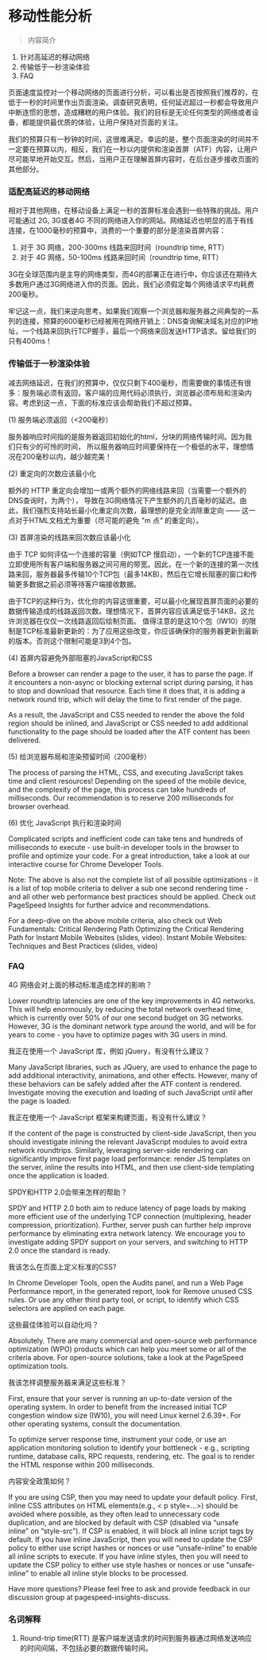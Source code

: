 # 移动性能分析

> 内容简介
1. 针对高延迟的移动网络
2. 传输低于一秒渲染体验
3. FAQ

页面速度监控对一个移动网络的页面进行分析，可以看出是否按照我们推荐的，在低于一秒的时间里作出页面渲染。调查研究表明，任何延迟超过一秒都会导致用户中断连惯的思想，造成糟糕的用户体验。我们的目标是无论任何类型的网络或者设备，都能提供最优质的体验，让用户保持对页面的关注。

我们的预算只有一秒钟的时间，这很难满足。幸运的是，整个页面渲染的时间并不一定要在预算以内，相反，我们在一秒以内提供和渲染首屏（ATF）内容，让用户尽可能早地开始交互。然后，当用户正在理解首屏内容时，在后台逐步接收页面的其他部分。

### 适配高延迟的移动网络

相对于其他网络，在移动设备上满足一秒的首屏标准会遇到一些特殊的挑战。用户可能通过 2G, 3G或者4G 不同的网络进入你的网站。网络延迟也明显的高于有线连接，在1000毫秒的预算中，消费的一个重要的部分是渲染首屏内容：

1. 对于 3G 网络，200-300ms 线路来回时间（roundtrip time, RTT）
2. 对于 4G 网络，50-100ms 线路来回时间（roundtrip time, RTT）

3G在全球范围内是主导的网络类型，而4G的部署正在进行中，你应该还在期待大多数用户通过3G网络进入你的页面。因此，我们必须假定每个网络请求平均耗费200毫秒。

牢记这一点，我们来逆向思考。如果我们观察一个浏览器和服务器之间典型的一系列的连接，预算的600毫秒已经被用在网络开销上：DNS查询解决域名对应的IP地址，一个线路来回执行TCP握手，最后一个网络来回发送HTTP请求。留给我们的只有400ms！

### 传输低于一秒渲染体验

减去网络延迟，在我们的预算中，仅仅只剩下400毫秒，而需要做的事情还有很多：服务端必须有返回，客户端的应用代码必须执行，浏览器必须布局和渲染内容。考虑到这一点，下面的标准应该会帮助我们不超过预算。

(1) 服务端必须返回（<200毫秒）

服务器响应时间指的是服务器返回初始化的html，分块的网络传输时间。因为我们只有少的可怜的时间，
所以服务器响应时间要保持在一个极低的水平，理想情况在200毫秒以内，越少越完美！

(2) 重定向的次数应该最小化

额外的 HTTP 重定向会增加一或两个额外的网络线路来回（当需要一个额外的DNS查询时，为两个），
导致在3G网络情况下产生额外的几百毫秒的延迟。由此，我们强烈支持站长最小化重定向次数，最理想的是完全消除重定向 —— 这一点对于HTML文档尤为重要（尽可能的避免 "m 点“ 的重定向）。

(3) 首屏渲染的线路来回次数应该最小化

由于 TCP 如何评估一个连接的容量（例如TCP 慢启动），一个新的TCP连接不能立即使用所有客户端和服务器之间可用的带宽。因此，在一个新的连接的第一次线路来回，服务器最多传输10个TCP包（最多14KB)，然后在它增长阻塞的窗口和传输更多数据之前必须等待客户端接收数据。

由于TCP的这种行为，优化你的内容这很重要，可以最小化展现首屏页面的必要的数据传输造成的线路返回次数。理想情况下，首屏内容应该满足低于14KB，这允许浏览器在仅仅一次线路返回后绘制页面。
值得注意的是这10个包（IW10）的限制是TCP标准最新更新的：为了应用这些改变，你应该确保你的服务器更新到最新的版本。否则这个限制可能是3到4个包。

(4) 首屏内容避免外部阻塞的JavaScript和CSS

Before a browser can render a page to the user, it has to parse the page. If it encounters a non-async or blocking external script during parsing, it has to stop and download that resource. Each time it does that, it is adding a network round trip, which will delay the time to first render of the page.

As a result, the JavaScript and CSS needed to render the above the fold region should be inlined, and JavaScript or CSS needed to add additional functionality to the page should be loaded after the ATF content has been delivered.

(5) 给浏览器布局和渲染预留时间（200毫秒）

The process of parsing the HTML, CSS, and executing JavaScript takes time and client resources! Depending on the speed of the mobile device, and the complexity of the page, this process can take hundreds of milliseconds. Our recommendation is to reserve 200 milliseconds for browser overhead.

(6) 优化 JavaScript 执行和渲染时间

Complicated scripts and inefficient code can take tens and hundreds of milliseconds to execute - use built-in developer tools in the browser to profile and optimize your code. For a great introduction, take a look at our interactive course for Chrome Developer Tools.

Note: The above is also not the complete list of all possible optimizations - it is a list of top mobile criteria to deliver a sub one second rendering time - and all other web performance best practices should be applied. Check out PageSpeed Insights for further advice and recommendations.

For a deep-dive on the above mobile criteria, also check out
Web Fundamentals: Critical Rendering Path Optimizing the Critical Rendering Path for Instant Mobile Websites (slides, video).
Instant Mobile Websites: Techniques and Best Practices (slides, video)


### FAQ

4G 网络会对上面的移动标准造成怎样的影响？

Lower roundtrip latencies are one of the key improvements in 4G networks. This will help enormously, by reducing the total network overhead time, which is currently over 50% of our one second budget on 3G networks. However, 3G is the dominant network type around the world, and will be for years to come - you have to optimize pages with 3G users in mind.

我正在使用一个 JavaScript 库，例如 jQuery，有没有什么建议？

Many JavaScript libraries, such as JQuery, are used to enhance the page to add additional interactivity, animations, and other effects. However, many of these behaviors can be safely added after the ATF content is rendered. Investigate moving the execution and loading of such JavaScript until after the page is loaded.

我正在使用一个 JavaScript 框架来构建页面，有没有什么建议？

If the content of the page is constructed by client-side JavaScript, then you should investigate inlining the relevant JavaScript modules to avoid extra network roundtrips. Similarly, leveraging server-side rendering can significantly improve first page load performance: render JS templates on the server, inline the results into HTML, and then use client-side templating once the application is loaded.

SPDY和HTTP 2.0会带来怎样的帮助？

SPDY and HTTP 2.0 both aim to reduce latency of page loads by making more efficient use of the underlying TCP connection (multiplexing, header compression, prioritization). Further, server push can further help improve performance by eliminating extra network latency. We encourage you to investigate adding SPDY support on your servers, and switching to HTTP 2.0 once the standard is ready.

我该怎么在页面上定义标准的CSS?

In Chrome Developer Tools, open the Audits panel, and run a Web Page Performance report, in the generated report, look for Remove unused CSS rules. Or use any other third party tool, or script, to identify which CSS selectors are applied on each page.

这些最佳体验可以自动化吗？

Absolutely. There are many commercial and open-source web performance optimization (WPO) products which can help you meet some or all of the criteria above. For open-source solutions, take a look at the PageSpeed optimization tools.

我该怎样调整服务器来满足这些标准？

First, ensure that your server is running an up-to-date version of the operating system. In order to benefit from the increased initial TCP congestion window size (IW10), you will need Linux kernel 2.6.39+. For other operating systems, consult the documentation. 

To optimize server response time, instrument your code, or use an application monitoring solution to identify your bottleneck - e.g., scripting runtime, database calls, RPC requests, rendering, etc. The goal is to render the HTML response within 200 milliseconds.

内容安全政策如何？

If you are using CSP, then you may need to update your default policy. 
First, inline CSS attributes on HTML elements(e.g., < p style=...>) should be avoided where possible, as they often lead to unnecessary code duplication, and are blocked by default with CSP (disabled via “unsafe inline” on “style-src”). If CSP is enabled, it will block all inline script tags by default. If you have inline JavaScript, then you will need to update the CSP policy to either use script hashes or nonces or use “unsafe-inline” to enable all inline scripts to execute. If you have inline styles, then you will need to update the CSP policy to either use style hashes or nonces or use "unsafe-inline" to enable all inline style blocks to be processed.

Have more questions? Please feel free to ask and provide feedback in our discussion group at pagespeed-insights-discuss.


### 名词解释

1. Round-trip time(RTT) 是客户端发送请求的时间到服务器通过网络发送响应的时间间隔，不包括必要的数据传输时间。